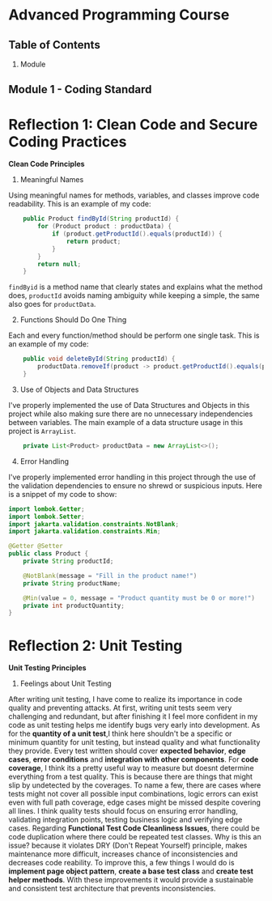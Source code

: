 # Advanced Programming Course

## Table of Contents
1. Module

## Module 1 - Coding Standard

# Reflection 1: Clean Code and Secure Coding Practices

**Clean Code Principles**

1. Meaningful Names

Using meaningful names for methods, variables, and classes improve code readability. This is an example of my code:

```Java
    public Product findById(String productId) {
        for (Product product : productData) {
            if (product.getProductId().equals(productId)) {
                return product;
            }
        }
        return null;
    }
```
`findByid` is a method name that clearly states and explains what the method does, 
`productId` avoids naming ambiguity while keeping a simple, the same also goes for `productData`.

2. Functions Should Do One Thing

Each and every function/method should be perform one single task. This is an example of my code:
```Java
    public void deleteById(String productId) {
        productData.removeIf(product -> product.getProductId().equals(productId));
    }
```

3. Use of Objects and Data Structures

I've properly implemented the use of Data Structures and Objects in this project while also making sure there are no unnecessary independencies between variables.
The main example of a data structure usage in this project is `ArrayList`.

```Java
    private List<Product> productData = new ArrayList<>();
```

4. Error Handling

I've properly implemented error handling in this project through the use of the validation dependencies to ensure no shrewd or suspicious inputs.
Here is a snippet of my code to show:

```Java
import lombok.Getter;
import lombok.Setter;
import jakarta.validation.constraints.NotBlank;
import jakarta.validation.constraints.Min;

@Getter @Setter
public class Product {
    private String productId;

    @NotBlank(message = "Fill in the product name!")
    private String productName;

    @Min(value = 0, message = "Product quantity must be 0 or more!")
    private int productQuantity;
}
```

# Reflection 2: Unit Testing

**Unit Testing Principles**

1. Feelings about Unit Testing

After writing unit testing, I have come to realize its importance in code quality and preventing attacks.
At first, writing unit tests seem very challenging and redundant, but after finishing it I feel more confident in my code as unit testing helps me identify bugs very early into development.
As for the **quantity of a unit test**,I think here shouldn't be a specific or minimum quantity for unit testing, but instead quality and what functionality they provide. 
Every test written should cover **expected behavior**, **edge cases**, **error conditions** and **integration with other components**.
For **code coverage**, I think its a pretty useful way to measure but doesnt determine everything from a test quality.
This is because there are things that might slip by undetected by the coverages. To name a few, there are cases where tests might not cover all possible input combinations, logic errors can exist even with full path coverage, edge cases might be missed despite covering all lines.
I think quality tests should focus on ensuring error handling, validating integration points, testing business logic and verifying edge cases.
Regarding **Functional Test Code Cleanliness Issues**, there could be code duplication where there could be repeated test classes. Why is this an issue? because it violates DRY (Don't Repeat Yourself) principle, makes maintenance more difficult, increases chance of inconsistencies and decreases code reability.
To improve this, a few things I would do is **implement page object pattern**, **create a base test class** and **create test helper methods**.
With these improvements it would provide a sustainable and consistent test architecture that prevents inconsistencies.